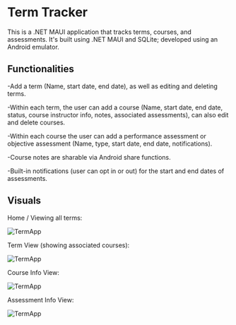 # Term Tracker

This is a .NET MAUI application that tracks terms, courses, and assessments. It's built using .NET MAUI and SQLite; developed using an Android emulator.

## Functionalities
-Add a term (Name, start date, end date), as well as editing and deleting terms.

-Within each term, the user can add a course (Name, start date, end date, status, course instructor info, notes, associated assessments), can also edit and delete courses.

-Within each course the user can add a performance assessment or objective assessment (Name, type, start date, end date, notifications).

-Course notes are sharable via Android share functions.

-Built-in notifications (user can opt in or out) for the start and end dates of assessments.


## Visuals
Home / Viewing all terms:

![TermApp](https://imgur.com/LcnLNM8.jpg)

Term View (showing associated courses):

![TermApp](https://imgur.com/0o9cHQi.jpg)

Course Info View:

![TermApp](https://imgur.com/9lMzxBZ.jpg)

Assessment Info View:

![TermApp](https://imgur.com/3SdcBX0.jpg)


